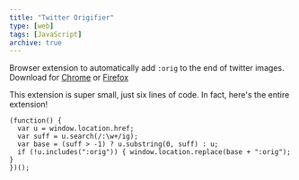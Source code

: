 ```yaml
---
title: "Twitter Origifier"
type: [web]
tags: [JavaScript]
archive: true
---
```

Browser extension to automatically add `:orig` to the end of twitter images. Download for [Chrome](https://chrome.google.com/webstore/detail/twitter-origifier/lcbhlbbekpaklnhgfcccpdplhegpjkjk) or [Firefox](https://addons.mozilla.org/en-US/firefox/addon/twitter-origifier/)

This extension is super small, just six lines of code. In fact, here's the entire extension!

    (function() {
      var u = window.location.href;
      var suff = u.search(/:\w+/ig);
      var base = (suff > -1) ? u.substring(0, suff) : u;
      if (!u.includes(":orig")) { window.location.replace(base + ":orig"); }
    })();
